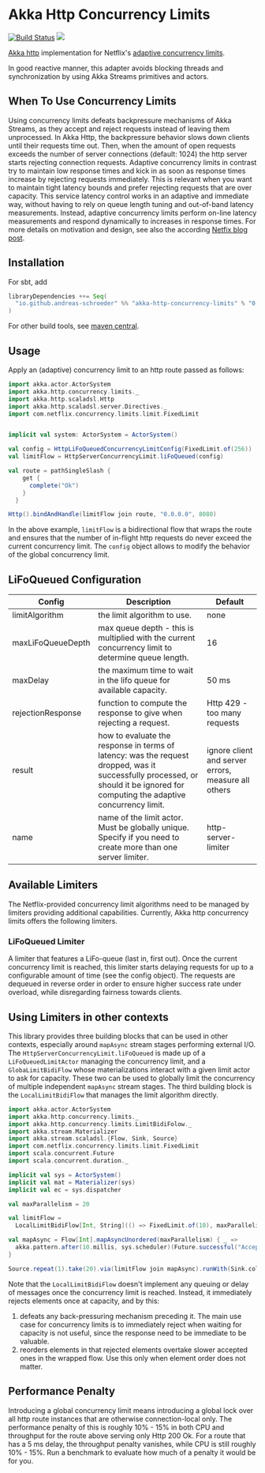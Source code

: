 # Akka Http Concurrency Limits

[![Build Status](https://travis-ci.org/andreas-schroeder/akka-http-concurrency-limits.svg?branch=master)](https://travis-ci.org/andreas-schroeder/akka-http-concurrency-limits)
[<img src="https://img.shields.io/maven-central/v/io.github.andreas-schroeder/akka-http-concurrency-limits_2.13.svg?label=latest%20release%20for%202.13"/>](http://search.maven.org/#search%7Cga%7C1%7Cakka-http-concurrency-limits_2.13)


[Akka http](https://github.com/akka/akka-http) implementation for Netflix's [adaptive concurrency limits](https://github.com/Netflix/concurrency-limits).

In good reactive manner, this adapter avoids blocking threads and synchronization by
using Akka Streams primitives and actors.

## When To Use Concurrency Limits

Using concurrency limits defeats backpressure mechanisms of Akka Streams, as they accept and reject requests instead of
leaving them unprocessed. In Akka Http, the backpressure behavior slows down clients until their requests time out.
Then, when the amount of open requests exceeds the number of server connections (default: 1024) the http server starts
rejecting connection requests. Adaptive concurrency limits in contrast try to maintain low response times and kick in
as soon as response times increase by rejecting requests immediately. This is relevant when you want to maintain
tight latency bounds and prefer rejecting requests that are over capacity. This service latency control works in an 
adaptive and immediate way, without having to rely on queue length tuning and out-of-band latency measurements.
Instead, adaptive concurrency limits perform on-line latency measurements and respond dynamically to increases in 
response times. For more details on motivation and design, see also the according 
[Netfix blog post](https://medium.com/@NetflixTechBlog/performance-under-load-3e6fa9a60581). 

## Installation

For sbt, add
```scala
libraryDependencies ++= Seq(
  "io.github.andreas-schroeder" %% "akka-http-concurrency-limits" % "0.0.1",
)
```

For other build tools, see [maven central](https://search.maven.org/artifact/io.github.andreas-schroeder/akka-http-concurrency-limits_2.13). 

## Usage

Apply an (adaptive) concurrency limit to an http route passed as follows:

```scala
import akka.actor.ActorSystem
import akka.http.concurrency.limits._
import akka.http.scaladsl.Http
import akka.http.scaladsl.server.Directives._
import com.netflix.concurrency.limits.limit.FixedLimit


implicit val system: ActorSystem = ActorSystem()

val config = HttpLiFoQueuedConcurrencyLimitConfig(FixedLimit.of(256))
val limitFlow = HttpServerConcurrencyLimit.liFoQueued(config)

val route = pathSingleSlash {
    get {
      complete("Ok")
    }
  }

Http().bindAndHandle(limitFlow join route, "0.0.0.0", 8080)
```

In the above example, `limitFlow` is a bidirectional flow that wraps the route
and ensures that the number of in-flight http requests do never exceed the current concurrency
limit. The `config` object allows to modify the behavior of the global concurrency limit.

## LiFoQueued Configuration

| Config            | Description | Default |
| ------------------|-------------|---------|
| limitAlgorithm    | the limit algorithm to use. | none |
| maxLiFoQueueDepth | max queue depth - this is multiplied with the current concurrency limit to determine queue length. | 16 |
| maxDelay          | the maximum time to wait in the lifo queue for available capacity. | 50 ms |
| rejectionResponse | function to compute the response to give when rejecting a request. | Http 429 - too many requests |
| result            | how to evaluate the response in terms of latency: was the request dropped, was it successfully processed, or should it be ignored for computing the adaptive concurrency limit. | ignore client and server errors, measure all others |
| name              | name of the limit actor. Must be globally unique. Specify if you need to create more than one server limiter. | http-server-limiter |

## Available Limiters

The Netflix-provided concurrency limit algorithms need to be managed by limiters providing additional capabilities.
Currently, Akka http concurrency limits offers the following limiters.   

### LiFoQueued Limiter

A limiter that features a LiFo-queue (last in, first out). Once the current concurrency limit is reached, this limiter
starts delaying requests for up to a configurable amount of time (see the config object). The requests are dequeued
in reverse order in order to ensure higher success rate under overload, while disregarding fairness towards clients.

## Using Limiters in other contexts

This library provides three building blocks that can be used in other contexts, especially around `mapAsync` stream 
stages performing external I/O. The `HttpServerConcurrencyLimit.liFoQueued` is made up of a `LiFoQueuedLimitActor` 
managing the concurrency limit, and a `GlobaLimitBidiFlow` whose materializations interact with a given limit actor to
ask for capacity. These two can be used to globally limit the concurrency of multiple independent `mapAsync` stream stages.
The third building block is the `LocalLimitBidiFlow` that manages the limit algorithm directly. 

```scala
import akka.actor.ActorSystem
import akka.http.concurrency.limits._
import akka.http.concurrency.limits.LimitBidiFolow._
import akka.stream.Materializer
import akka.stream.scaladsl.{Flow, Sink, Source}
import com.netflix.concurrency.limits.limit.FixedLimit
import scala.concurrent.Future
import scala.concurrent.duration._

implicit val sys = ActorSystem()
implicit val mat = Materializer(sys)
implicit val ec = sys.dispatcher

val maxParallelism = 20

val limitFlow =
  LocalLimitBidiFlow[Int, String](() => FixedLimit.of(10), maxParallelism, _ => "Rejected", _ => Processed)

val mapAsync = Flow[Int].mapAsyncUnordered(maxParallelism) { _ =>
  akka.pattern.after(10.millis, sys.scheduler)(Future.successful("Accepted"))
}

Source.repeat(1).take(20).via(limitFlow join mapAsync).runWith(Sink.collection)
```

Note that the `LocalLimitBidiFlow` doesn't implement any queuing or delay of messages once the concurrency limit is 
reached. Instead, it immediately rejects elements once at capacity, and by this:
1) defeats any back-pressuring mechanism preceding it. The main use case for concurrency limits is to immediately
   reject when waiting for capacity is not useful, since the response need to be immediate to be valuable.
2) reorders elements in that rejected elements overtake slower accepted ones in the wrapped flow. Use this only when 
   element order does not matter.

## Performance Penalty

Introducing a global concurrency limit means introducing a global lock over all http route instances that are
otherwise connection-local only. The performance penalty of this is roughly 10% - 15% in both CPU
and throughput for the route above serving only Http 200 Ok. For a route that has a 5 ms delay,
the throughput penalty vanishes, while CPU is still roughly 10% - 15%. Run a benchmark to 
evaluate how much of a penalty it would be for you.